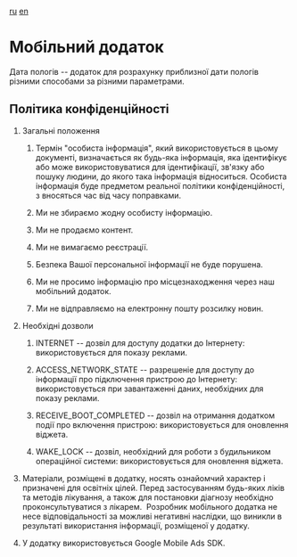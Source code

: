 [ru](ru.html) [en](en.html)

# Мобільний додаток

Дата пологів -- додаток для розрахунку приблизної дати пологів різними способами за різними параметрами.

## Політика конфіденційності

1. Загальні положення

    1. Термін "особиста інформація", який використовується в цьому документі, визначається як будь-яка інформація,
 яка ідентифікує або може використовуватися для ідентифікації, зв'язку або пошуку людини, до якого така інформація відноситься.
 Особиста інформація буде предметом реальної політики конфіденційності, з вносяться час від часу поправками.

    1. Ми не збираємо жодну особисту інформацію.

    1. Ми не продаємо контент.

    1. Ми не вимагаємо реєстрації.

    1. Безпека Вашої персональної інформації не буде порушена.

    1. Ми не просимо інформацію про місцезнаходження через наш мобільний додаток.

    1. Ми не відправляємо на електронну пошту розсилку новин.

1. Необхідні дозволи

    1. INTERNET -- дозвіл для доступу додатки до Інтернету: використовується для показу реклами.

    1. ACCESS_NETWORK_STATE -- разрешеніе для доступу до інформації про підключення пристрою до Інтернету:
 використовується при завантаженні даних, необхідних для показу реклами.

    1. RECEIVE_BOOT_COMPLETED -- дозвіл на отримання додатком події про включення пристрою: використовується для оновлення віджета.

    1. WAKE_LOCK -- дозвіл, необхідний для роботи з будильником операційної системи: використовується для оновлення віджета.

1. Матеріали, розміщені в додатку, носять ознайомчий характер і призначені для освітніх цілей.
 Перед застосуванням будь-яких ліків та методів лікування, а також для постановки діагнозу необхідно проконсультуватися з лікарем.
 Розробник мобільного додатка не несе відповідальності за можливі негативні наслідки, що виникли в результаті використання інформації,
 розміщеної у додатку.

1. У додатку використовується Google Mobile Ads SDK.
